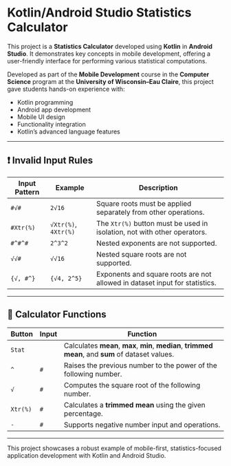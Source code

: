 # Kotlin/Android Studio Statistics Calculator

This project is a **Statistics Calculator** developed using **Kotlin** in **Android Studio**. It demonstrates key concepts in mobile development, offering a user-friendly interface for performing various statistical computations.

Developed as part of the **Mobile Development** course in the **Computer Science** program at the **University of Wisconsin–Eau Claire**, this project gave students hands-on experience with:

- Kotlin programming
- Android app development
- Mobile UI design
- Functionality integration
- Kotlin’s advanced language features

---

## ❗ Invalid Input Rules

| Input Pattern | Example     | Description                                                                 |
|---------------|-------------|-----------------------------------------------------------------------------|
| `#√#`         | `2√16`      | Square roots must be applied separately from other operations.              |
| `#Xtr(%)`     | `√Xtr(%)`, `4Xtr(%)` | The `Xtr(%)` button must be used in isolation, not with other operators.  |
| `#^#^#`       | `2^3^2`     | Nested exponents are not supported.                                        |
| `√√#`         | `√√16`      | Nested square roots are not supported.                                     |
| `{√, #^}`     | `{√4, 2^5}` | Exponents and square roots are not allowed in dataset input for statistics.|

---

## 🧮 Calculator Functions

| Button   | Input | Function                                                                 |
|----------|-------|--------------------------------------------------------------------------|
| `Stat`   |       | Calculates **mean**, **max**, **min**, **median**, **trimmed mean**, and **sum** of dataset values. |
| `^`      | `#`   | Raises the previous number to the power of the following number.         |
| `√`      | `#`   | Computes the square root of the following number.                        |
| `Xtr(%)` | `#`   | Calculates a **trimmed mean** using the given percentage.                |
| `-`      | `#`   | Supports negative number input and operations.                           |

---

This project showcases a robust example of mobile-first, statistics-focused application development with Kotlin and Android Studio.
